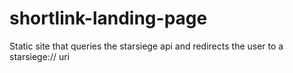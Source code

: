 # shortlink-landing-page
Static site that queries the starsiege api and redirects the user to a starsiege:// uri
